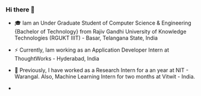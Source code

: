 ### Hi there 👋

- 🎓 Iam an Under Graduate Student of Computer Science & Engineering {Bachelor of Technology} from Rajiv Gandhi University of Knowledge Technologies (RGUKT IIIT) -          Basar, Telangana State, India

- ⚡ Currently, Iam working as an Application Developer Intern at ThoughtWorks - Hyderabad, India

- 🔭 Previously, I have worked as a Research Intern for a an year at NIT - Warangal. Also, Machine Learning Intern for two months at Vitwit - India. 

-




<!--
- 🤔 I’m looking for help with ...
- 💬 Ask me about ...
- 📫 How to reach me: ...
- 😄 Pronouns: ...
- ⚡ Fun fact: ...
🔭✈️
-->

<!--

**nagarajukusa24/nagarajukusa24** is a ✨ _special_ ✨ repository because its `README.md` (this file) appears on your GitHub profile.
I work on problems involving Machine Learning, Applied Deep Learning, Computer Vision & Natural Language Processing. Iam always fascinate to work in Research      & Development (R & D Engineering) teams. Building real-time applications using broad senses of engineering like AI, Blockchains & Cloud has always been my        passion.
I’m looking to collaborate on Exploring & Developing multimodel systems using AI, ML, Applied Deep Learning & Blockchains
- 👯 
Here are some ideas to get you started:
CS Under Grad  at RGUKT IIIT Basar
Student | Researcher | Developer |
- 🔭 I’m currently working on ...
- 🌱 I’m currently learning ...
- 👯 I’m looking to collaborate on ...
- 🤔 I’m looking for help with ...
- 💬 Ask me about ...
- 📫 How to reach me: ...
- 😄 Pronouns: ...
- ⚡ Fun fact: ...

-->
